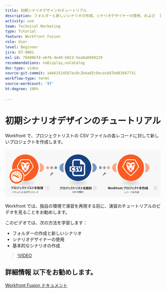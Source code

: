 ```yaml
---
title: 初期シナリオデザインのチュートリアル
description: フォルダーと新しいシナリオの作成、シナリオデザイナーの使用、および  [!DNL Adobe Workfront Fusion] での基本的なシナリオの作成方法を説明します。
activity: use
team: Technical Marketing
type: Tutorial
feature: Workfront Fusion
role: User
level: Beginner
jira: KT-9001
exl-id: 78408bf8-e676-4e49-b023-5ea0a6999229
recommendations: noDisplay,noCatalog
doc-type: video
source-git-commit: a4e61514567ac8c2b4ad5c9ecacb87bd83947731
workflow-type: tm+mt
source-wordcount: '97'
ht-degree: 100%

---
```


# 初期シナリオデザインのチュートリアル

Workfront で、プロジェクトリストの CSV ファイルの各レコードに対して新しいプロジェクトを作成します。

![Fusion シナリオの画像](assets/understand-the-basics-1.png)

Workfront では、独自の環境で演習を再現する前に、演習のチュートリアルのビデオを見ることをお勧めします。

このビデオでは、次の方法を学習します：

* フォルダーの作成と新しいシナリオ
* シナリオデザイナーの使用
* 基本的なシナリオの作成

>[!VIDEO](https://video.tv.adobe.com/v/335261/?quality=12&learn=on)


## 詳細情報 以下をお勧めします。

[Workfront Fusion ドキュメント](https://experienceleague.adobe.com/docs/workfront/using/adobe-workfront-fusion/workfront-fusion-2.html?lang=ja)
